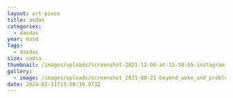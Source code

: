```yaml
---
layout: art-piece
title: asdas
categories:
  - dasdas
year: dasd
Tags:
  - dasdas
size: sadsa
thumbnail: /images/uploads/screenshot-2021-12-06-at-15-58-55-instagram.png
gallery:
  - image: /images/uploads/screenshot_2021-08-21-beyond_woke_and_problematic-posts-facebook.png
date: 2024-02-11T13:58:39.973Z
---
```

